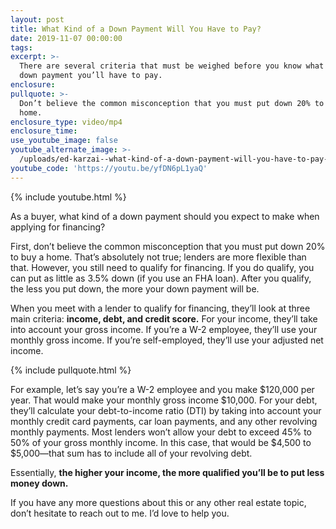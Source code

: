 ```yaml
---
layout: post
title: What Kind of a Down Payment Will You Have to Pay?
date: 2019-11-07 00:00:00
tags:
excerpt: >-
  There are several criteria that must be weighed before you know what kind of
  down payment you’ll have to pay.
enclosure:
pullquote: >-
  Don’t believe the common misconception that you must put down 20% to buy a
  home.
enclosure_type: video/mp4
enclosure_time:
use_youtube_image: false
youtube_alternate_image: >-
  /uploads/ed-karzai--what-kind-of-a-down-payment-will-you-have-to-pay-youtube.jpg
youtube_code: 'https://youtu.be/yfDN6pL1yaQ'
---
```


{% include youtube.html %}

As a buyer, what kind of a down payment should you expect to make when applying for financing?

First, don’t believe the common misconception that you must put down 20% to buy a home. That’s absolutely not true; lenders are more flexible than that. However, you still need to qualify for financing. If you do qualify, you can put as little as 3.5% down (if you use an FHA loan). After you qualify, the less you put down, the more your down payment will be.&nbsp;

When you meet with a lender to qualify for financing, they’ll look at three main criteria: **income, debt, and credit score.** For your income, they’ll take into account your gross income. If you’re a W-2 employee, they’ll use your monthly gross income. If you’re self-employed, they’ll use your adjusted net income.

{% include pullquote.html %}

For example, let’s say you’re a W-2 employee and you make $120,000 per year. That would make your monthly gross income $10,000. For your debt, they’ll calculate your debt-to-income ratio (DTI) by taking into account your monthly credit card payments, car loan payments, and any other revolving monthly payments. Most lenders won’t allow your debt to exceed 45% to 50% of your gross monthly income. In this case, that would be $4,500 to $5,000—that sum has to include all of your revolving debt.

Essentially, **the higher your income, the more qualified you’ll be to put less money down.&nbsp;**

If you have any more questions about this or any other real estate topic, don’t hesitate to reach out to me. I’d love to help you.&nbsp;